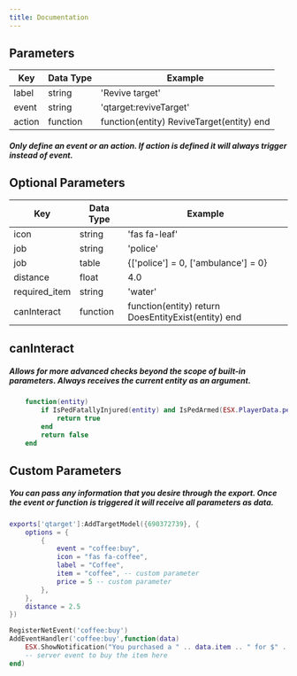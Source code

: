 ```yaml
---
title: Documentation
---
```


## Parameters

| Key | Data Type | Example |
| --- | --- | --- |
| label | string | 'Revive target' |
| event | string | 'qtarget:reviveTarget' | 
| action | function | function(entity) ReviveTarget(entity) end | 

##### Only define an event or an action. If action is defined it will always trigger instead of event.

## Optional Parameters

| Key | Data Type | Example |
| --- | --- | --- |
| icon | string | 'fas fa-leaf' |
| job | string | 'police' |
| job | table | {['police'] = 0, ['ambulance'] = 0} |
| distance | float | 4.0 |
| required_item | string | 'water' |
| canInteract | function | function(entity) return DoesEntityExist(entity) end |

## canInteract
##### Allows for more advanced checks beyond the scope of built-in parameters. Always receives the current entity as an argument.
```lua
    function(entity)
        if IsPedFatallyInjured(entity) and IsPedArmed(ESX.PlayerData.ped, 2 | 4) then
            return true
        end
        return false
    end
```

## Custom Parameters
##### You can pass any information that you desire through the export. Once the event or function is triggered it will receive all parameters as data.
```lua
exports['qtarget']:AddTargetModel({690372739}, {
    options = {
        {
            event = "coffee:buy",
            icon = "fas fa-coffee",
            label = "Coffee",
            item = "coffee", -- custom parameter
            price = 5 -- custom parameter
        },
    },
    distance = 2.5
})

RegisterNetEvent('coffee:buy')
AddEventHandler('coffee:buy',function(data)
    ESX.ShowNotification("You purchased a " .. data.item .. " for $" .. data.price .. ". Enjoy!")
    -- server event to buy the item here
end)
```
